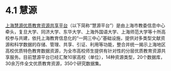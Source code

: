 # 4.1 慧源

[上海慧源优质教育资源共享平台](http://www.kxzy.sh.edu.cn)（以下简称“慧源平台”）是由上海市教委信息中心牵头，复旦大学、同济大学、东华大学、上海外国语大学、上海师范大学等十所高校参与共建，依托上海教育信息化的“一网三中心”基础设施，提供对多类型文献资源和科学数据的存储、管理、共享、引证、利用等功能，整合并统一揭示上海地区高校优质特色教育数据资源，为全市高校师生提供有针对性的分层优质教育资源共享服务。目前慧源平台已经汇聚10家高校（单位），14种资源类型，20个数据库，30余万件全文优质教育资源，350个研究数据集。